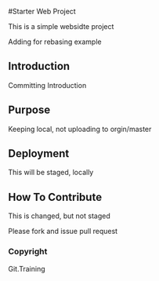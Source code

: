 #Starter Web Project

 This is a simple websidte project

 Adding for rebasing example

## Introduction

Committing Introduction

## Purpose

Keeping local, not uploading to orgin/master

## Deployment

This will be staged, locally

## How To Contribute
This is changed, but not staged

Please fork and issue pull request

### Copyright

Git.Training